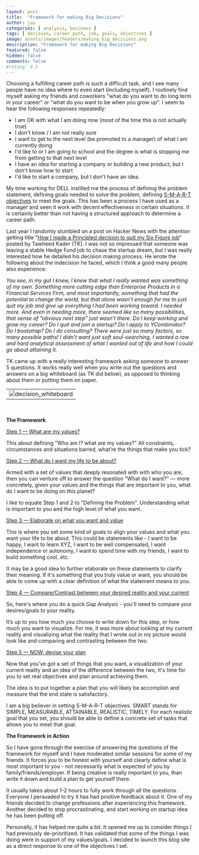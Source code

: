 ```yaml
---
layout: post
title:  "Framework for making Big Decisions"
author: jay
categories: [ analysis, business ]
tags: [ decision, career path, job, goals, objectives ]
image: assets/images/headers/making_big_decisions.png
description: "Framework for making Big Decisions"
featured: false
hidden: false
comments: false
#rating: 4.5
---
```


<p>Choosing a fulfilling career path is such a difficult task, and I see many people have no idea where to even start (including myself).&nbsp;I routinely find myself asking my friends and coworkers "what do you want to do long term in your career" or "what do you want to be when you grow up". I seem to hear the following responses repeatedly:</p>
<ul>
<li>I am OK with what I am doing now (most of the time this is not actually true)</li>
<li>I don't know / I am not really sure</li>
<li>I want to get to the next level (be promoted to a manager) of what I am currently doing</li>
<li>I'd like to or I am going to school and the degree is what is stopping me from getting to that next level</li>
<li>I have an idea for starting a company or building a new product, but I don't know how to start</li>
<li>I'd like to start a company, but I don't have an idea.&nbsp;</li>
</ul>
<p>My time working for DELL instilled me the process of defining the problem statement, defining goals needed to solve the problem, defining&nbsp;<a href="http://en.wikipedia.org/wiki/SMART_criteria" target="_blank">S-M-A-R-T objectives</a>&nbsp;to meet the goals. This has been a process I have used as a manager and seen it work with decent effectiveness in certain situations. It is certainly better than not having a structured approach to determine a career path.</p>
<p>Last year I randomly stumbled on a post on Hacker News with the attention getting title "<a href="http://www.tawheedkader.com/2010/09/how-i-made-a-principled-decision-to-quit-my-six-figure-day-job/?utm_source=feedburner&amp;utm_medium=feed&amp;utm_campaign=Feed%3A+TawheedKader+%28Tawheed+Kader%27s+Blog+on+Entrepreneurship%2C+The+Web%2C+and+Achieving+the+Dream%29" target="_blank">How I made a Principled decision to quit my Six Figure job</a>" posted by&nbsp;Tawheed Kader (TK). I was not so impressed that someone was leaving a stable&nbsp;Hedge Fund&nbsp;job to chase the startup dream, but I was really interested how he detailed his decision making process. He wrote the following about the indecision he faced, which I think a good many people also experience:</p>
<p><em>You see, in my gut I knew, I knew that what I really wanted was something of my own. Something more cutting edge than Enterprise Products in a Financial Services Firm, and most importantly, something that had the potential to change the world, but that alone wasn&rsquo;t enough for me to just quit my job and give up everything I had been working toward. I needed more. And even in needing more, there seemed like so many possibilities, that sense of &ldquo;obvious next step&rdquo; just wasn&rsquo;t there. Do I keep working and grow my career? Do I quit and join a startup? Do I apply to YCombinator? Do I bootstrap? Do I do consulting? There were just so many factors, so many possible paths!&nbsp;I didn&rsquo;t want just soft soul-searching, I wanted a raw and hard analytical assessment of what I wanted out of life and how I could go about attaining it.</em></p>
<p><em></em>TK came up with a really interesting framework asking someone to answer 5 questions. It works really well when you write out the questions and answers on a big whiteboard&nbsp;(as TK did below),&nbsp;as opposed to thinking about them or putting them on paper.</p>
<table style="width: 805.4545288085938px;" cellspacing="0" cellpadding="0">
<tbody>
<tr>
<td><img src="{{ site.baseurl }}/assets/images/decision_whiteboard.jpg" alt="decision_whiteboard" /></td>
</tr>
</tbody>
</table>
<p><strong><br /></strong></p>
<p><strong>The Framework</strong></p>
<p><span style="text-decoration: underline;">Step 1 &mdash; What are my values?</span></p>
<p>This about defining "Who am I? what are my values?&rdquo; All constraints, circumstances and situations barred, what&rsquo;re the things that make you tick?</p>
<p><span style="text-decoration: underline;">Step 2 &mdash; What do I want my life to be about?</span></p>
<p>Armed with a set of values that deeply resonated with with who you are, then you can venture off to answer the question &ldquo;What do I want?&rdquo; &mdash; more concretely, given your values and the things that are important to you, what do I want to be doing on this planet?</p>
<p>I like to equate Step 1 and 2 to "Defining the Problem". Understanding what is important to you and the high level of what you want.</p>
<p><span style="text-decoration: underline;">Step 3 &mdash; Elaborate on what you want and value</span></p>
<p>This is where you set some kind of goals to align your values and what you want your life to be about. This could be statements like - I want to be happy, I want to learn XYZ, I want to be well compensated, I want independence or autonomy, I want to spend time with my friends, I want to build something cool, etc.</p>
<p>It may be a good idea to further elaborate on these statements to clarify their meaning. If it's something that you truly value or want, you should be able to come up with a clear definition of what the statement means to you.</p>
<p><span style="text-decoration: underline;">Step 4 &mdash; Compare/Contrast between your desired reality and your current</span></p>
<p>So, here's where you do a quick Gap Analysis - you'll need to compare your desires/goals to your reality.</p>
<p>It&rsquo;s up to you how much you choose to write down for this step, or how much you want to visualize. For me, it was more about looking at my current reality and visualizing what the reality that I wrote out in my picture would look like and comparing and contrasting between the two.</p>
<p><span style="text-decoration: underline;">Step 5 &mdash; NOW, devise your plan</span></p>
<p>Now that you&rsquo;ve got a set of things that you want, a visualization of your current reality and an idea of the difference between the two, It's time for you to set real objectives and plan around achieving them.</p>
<p>The idea is to put together a plan that you will likely be accomplish and measure that the end state is satisfactory.</p>
<p>I am a big believer in setting S-M-A-R-T objectives.&nbsp;SMART stands for SIMPLE, MEASURABLE, ATTAINABLE, REALISTIC, TIMELY. For each realistic goal that you set, you should be able to define a concrete set of tasks that allows you to meet that goal.&nbsp;</p>
<p><strong>The Framework in Action</strong></p>
<p>So I have gone through the exercise of answering the questions of the framework for myself and I have moderated similar sessions for some of my friends. It forces you to be honest with yourself and clearly define what is most important to you - not necessarily what is expected of you by family/friends/employer. If being creative is really important to you, than write it down and build a plan to get yourself there.</p>
<p>It usually takes about 1-2 hours to fully work through all the questions. Everyone I persuaded to try it has had positive feedback about it. One of my friends decided to change professions after experiencing this framework. Another decided to stop procrastinating, and start working on startup idea he has been putting off.</p>
<p>Personally, it has helped me quite a bit. It opened me up to consider things I had previously de-prioritized. It has validated that some of the things I was doing were in support of my values/goals. I decided to launch this blog site as a direct response to one of the objectives I set.</p>
